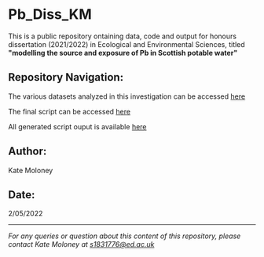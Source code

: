 # Pb_Diss_KM
This is a public repository ontaining data, code and output for honours dissertation (2021/2022) in Ecological and Environmental Sciences, titled **"modelling the source and exposure of Pb in Scottish potable water"**

## Repository Navigation:
The various datasets analyzed in this investigation can be accessed [here](https://github.com/kategmoloney/Pb_Diss_KM_2022/tree/main/Data)

The final script can be accessed [here](https://github.com/kategmoloney/Pb_Diss_KM_2022/blob/main/Pb_data_analysis.R)

All generated script ouput is available [here](https://github.com/kategmoloney/Pb_Diss_KM_2022/tree/main/Plots)

## Author:
Kate Moloney

## Date:
2/05/2022

***
*For any queries or question about this content of this repository, please contact Kate Moloney at s1831776@ed.ac.uk*
